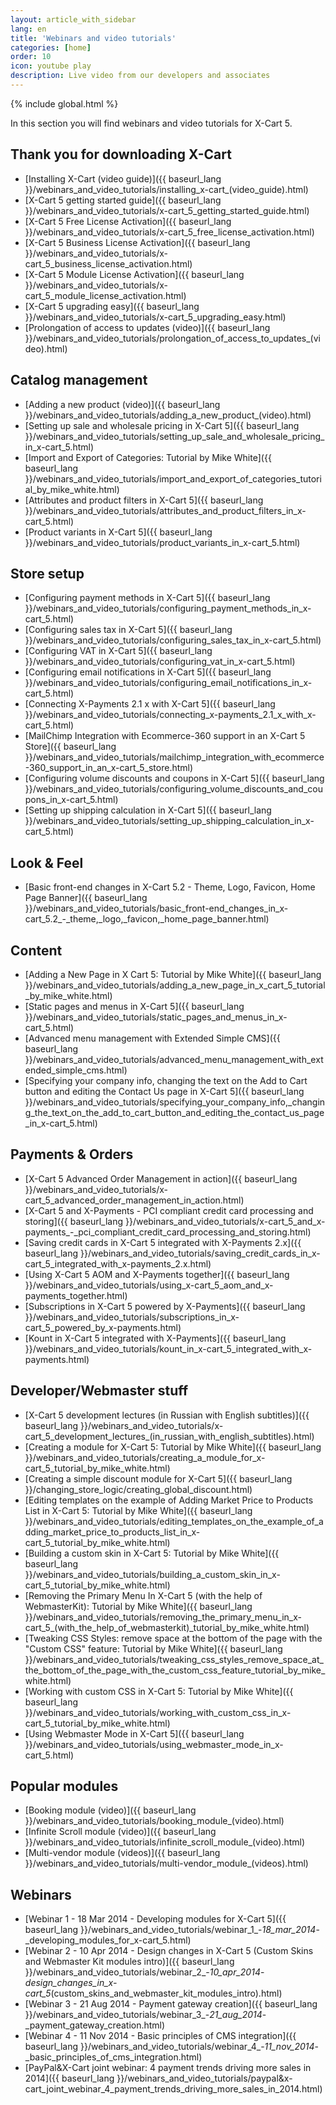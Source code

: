 ```yaml
---
layout: article_with_sidebar
lang: en
title: 'Webinars and video tutorials'
categories: [home]
order: 10
icon: youtube play
description: Live video from our developers and associates
---
```


{% include global.html %}

In this section you will find webinars and video tutorials for X-Cart 5.

## Thank you for downloading X-Cart

*   [Installing X-Cart (video guide)]({{ baseurl_lang }}/webinars_and_video_tutorials/installing_x-cart_(video_guide).html)
*   [X-Cart 5 getting started guide]({{ baseurl_lang }}/webinars_and_video_tutorials/x-cart_5_getting_started_guide.html)
*   [X-Cart 5 Free License Activation]({{ baseurl_lang }}/webinars_and_video_tutorials/x-cart_5_free_license_activation.html)
*   [X-Cart 5 Business License Activation]({{ baseurl_lang }}/webinars_and_video_tutorials/x-cart_5_business_license_activation.html)
*   [X-Cart 5 Module License Activation]({{ baseurl_lang }}/webinars_and_video_tutorials/x-cart_5_module_license_activation.html)
*   [X-Cart 5 upgrading easy]({{ baseurl_lang }}/webinars_and_video_tutorials/x-cart_5_upgrading_easy.html)
*   [Prolongation of access to updates (video)]({{ baseurl_lang }}/webinars_and_video_tutorials/prolongation_of_access_to_updates_(video).html)

## Catalog management

*   [Adding a new product (video)]({{ baseurl_lang }}/webinars_and_video_tutorials/adding_a_new_product_(video).html)
*   [Setting up sale and wholesale pricing in X-Cart 5]({{ baseurl_lang }}/webinars_and_video_tutorials/setting_up_sale_and_wholesale_pricing_in_x-cart_5.html)
*   [Import and Export of Categories: Tutorial by Mike White]({{ baseurl_lang }}/webinars_and_video_tutorials/import_and_export_of_categories_tutorial_by_mike_white.html)
*   [Attributes and product filters in X-Cart 5]({{ baseurl_lang }}/webinars_and_video_tutorials/attributes_and_product_filters_in_x-cart_5.html)
*   [Product variants in X-Cart 5]({{ baseurl_lang }}/webinars_and_video_tutorials/product_variants_in_x-cart_5.html)

## Store setup

*   [Configuring payment methods in X-Cart 5]({{ baseurl_lang }}/webinars_and_video_tutorials/configuring_payment_methods_in_x-cart_5.html)
*   [Configuring sales tax in X-Cart 5]({{ baseurl_lang }}/webinars_and_video_tutorials/configuring_sales_tax_in_x-cart_5.html)
*   [Configuring VAT in X-Cart 5]({{ baseurl_lang }}/webinars_and_video_tutorials/configuring_vat_in_x-cart_5.html)
*   [Configuring email notifications in X-Cart 5]({{ baseurl_lang }}/webinars_and_video_tutorials/configuring_email_notifications_in_x-cart_5.html)
*   [Connecting X-Payments 2.1 x with X-Cart 5]({{ baseurl_lang }}/webinars_and_video_tutorials/connecting_x-payments_2.1_x_with_x-cart_5.html)
*   [MailChimp Integration with Ecommerce-360 support in an X-Cart 5 Store]({{ baseurl_lang }}/webinars_and_video_tutorials/mailchimp_integration_with_ecommerce-360_support_in_an_x-cart_5_store.html)
*   [Configuring volume discounts and coupons in X-Cart 5]({{ baseurl_lang }}/webinars_and_video_tutorials/configuring_volume_discounts_and_coupons_in_x-cart_5.html)
*   [Setting up shipping calculation in X-Cart 5]({{ baseurl_lang }}/webinars_and_video_tutorials/setting_up_shipping_calculation_in_x-cart_5.html)

## Look & Feel

*   [Basic front-end changes in X-Cart 5.2 - Theme, Logo, Favicon, Home Page Banner]({{ baseurl_lang }}/webinars_and_video_tutorials/basic_front-end_changes_in_x-cart_5.2_-_theme,_logo,_favicon,_home_page_banner.html)

## Content

*   [Adding a New Page in X Cart 5: Tutorial by Mike White]({{ baseurl_lang }}/webinars_and_video_tutorials/adding_a_new_page_in_x_cart_5_tutorial_by_mike_white.html)
*   [Static pages and menus in X-Cart 5]({{ baseurl_lang }}/webinars_and_video_tutorials/static_pages_and_menus_in_x-cart_5.html)
*   [Advanced menu management with Extended Simple CMS]({{ baseurl_lang }}/webinars_and_video_tutorials/advanced_menu_management_with_extended_simple_cms.html)
*   [Specifying your company info, changing the text on the Add to Cart button and editing the Contact Us page in X-Cart 5]({{ baseurl_lang }}/webinars_and_video_tutorials/specifying_your_company_info,_changing_the_text_on_the_add_to_cart_button_and_editing_the_contact_us_page_in_x-cart_5.html)

## Payments & Orders

*   [X-Cart 5 Advanced Order Management in action]({{ baseurl_lang }}/webinars_and_video_tutorials/x-cart_5_advanced_order_management_in_action.html)
*   [X-Cart 5 and X-Payments - PCI compliant credit card processing and storing]({{ baseurl_lang }}/webinars_and_video_tutorials/x-cart_5_and_x-payments_-_pci_compliant_credit_card_processing_and_storing.html)
*   [Saving credit cards in X-Cart 5 integrated with X-Payments 2.x]({{ baseurl_lang }}/webinars_and_video_tutorials/saving_credit_cards_in_x-cart_5_integrated_with_x-payments_2.x.html)
*   [Using X-Cart 5 AOM and X-Payments together]({{ baseurl_lang }}/webinars_and_video_tutorials/using_x-cart_5_aom_and_x-payments_together.html)
*   [Subscriptions in X-Cart 5 powered by X-Payments]({{ baseurl_lang }}/webinars_and_video_tutorials/subscriptions_in_x-cart_5_powered_by_x-payments.html)
*   [Kount in X-Cart 5 integrated with X-Payments]({{ baseurl_lang }}/webinars_and_video_tutorials/kount_in_x-cart_5_integrated_with_x-payments.html)

## Developer/Webmaster stuff

*   [X-Cart 5 development lectures (in Russian with English subtitles)]({{ baseurl_lang }}/webinars_and_video_tutorials/x-cart_5_development_lectures_(in_russian_with_english_subtitles).html)
*   [Creating a module for X-Cart 5: Tutorial by Mike White]({{ baseurl_lang }}/webinars_and_video_tutorials/creating_a_module_for_x-cart_5_tutorial_by_mike_white.html)
*   [Creating a simple discount module for X-Cart 5]({{ baseurl_lang }}/changing_store_logic/creating_global_discount.html)
*   [Editing templates on the example of Adding Market Price to Products List in X-Сart 5: Tutorial by Mike White]({{ baseurl_lang }}/webinars_and_video_tutorials/editing_templates_on_the_example_of_adding_market_price_to_products_list_in_x-сart_5_tutorial_by_mike_white.html)
*   [Building a custom skin in X-Cart 5: Tutorial by Mike White]({{ baseurl_lang }}/webinars_and_video_tutorials/building_a_custom_skin_in_x-cart_5_tutorial_by_mike_white.html)
*   [Removing the Primary Menu In X-Cart 5 (with the help of WebmasterKit): Tutorial by Mike White]({{ baseurl_lang }}/webinars_and_video_tutorials/removing_the_primary_menu_in_x-cart_5_(with_the_help_of_webmasterkit)_tutorial_by_mike_white.html)
*   [Tweaking CSS Styles: remove space at the bottom of the page with the "Custom CSS" feature: Tutorial by Mike White]({{ baseurl_lang }}/webinars_and_video_tutorials/tweaking_css_styles_remove_space_at_the_bottom_of_the_page_with_the_custom_css_feature_tutorial_by_mike_white.html)
*   [Working with custom CSS in X-Cart 5: Tutorial by Mike White]({{ baseurl_lang }}/webinars_and_video_tutorials/working_with_custom_css_in_x-cart_5_tutorial_by_mike_white.html)
*   [Using Webmaster Mode in X-Cart 5]({{ baseurl_lang }}/webinars_and_video_tutorials/using_webmaster_mode_in_x-cart_5.html)

## Popular modules

*   [Booking module (video)]({{ baseurl_lang }}/webinars_and_video_tutorials/booking_module_(video).html)
*   [Infinite Scroll module (video)]({{ baseurl_lang }}/webinars_and_video_tutorials/infinite_scroll_module_(video).html)
*   [Multi-vendor module (videos)]({{ baseurl_lang }}/webinars_and_video_tutorials/multi-vendor_module_(videos).html)

## Webinars

*   [Webinar 1 - 18 Mar 2014 - Developing modules for X-Cart 5]({{ baseurl_lang }}/webinars_and_video_tutorials/webinar_1_-_18_mar_2014_-_developing_modules_for_x-cart_5.html)
*   [Webinar 2 - 10 Apr 2014 - Design changes in X-Cart 5 (Custom Skins and Webmaster Kit modules intro)]({{ baseurl_lang }}/webinars_and_video_tutorials/webinar_2_-_10_apr_2014_-_design_changes_in_x-cart_5_(custom_skins_and_webmaster_kit_modules_intro).html)
*   [Webinar 3 - 21 Aug 2014 - Payment gateway creation]({{ baseurl_lang }}/webinars_and_video_tutorials/webinar_3_-_21_aug_2014_-_payment_gateway_creation.html)
*   [Webinar 4 - 11 Nov 2014 - Basic principles of CMS integration]({{ baseurl_lang }}/webinars_and_video_tutorials/webinar_4_-_11_nov_2014_-_basic_principles_of_cms_integration.html)
*   [PayPal&X-Cart joint webinar: 4 payment trends driving more sales in 2014]({{ baseurl_lang }}/webinars_and_video_tutorials/paypal&x-cart_joint_webinar_4_payment_trends_driving_more_sales_in_2014.html)